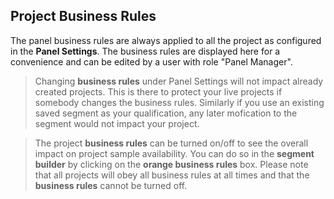 ## Project Business Rules
The panel business rules are always applied to all the project as configured in the **Panel Settings**. The business rules are displayed here for a convenience and can be edited by a user with role "Panel Manager".

> Changing **business rules** under Panel Settings will not impact already created projects. This is there to protect your live projects if somebody changes the business rules. Similarly if you use an existing saved segment as your qualification, any later mofication to the segment would not impact your project.

> The project **business rules** can be turned on/off to see the overall impact on project sample availability. You can do so in the **segment builder** by clicking on the **orange business rules** box. Please note that all projects will obey all business rules at all times and that the **business rules** cannot be turned off. 
